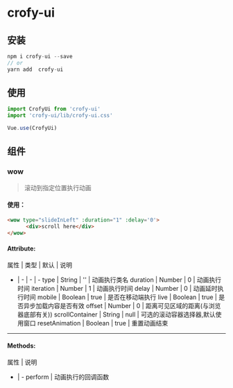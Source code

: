 <!--
 * @Description:  redmine
 * @Author: 徐长剑
 * @Date: 2019-09-27 17:33:42
 * @LastEditTime: 2019-09-29 14:50:53
 * @LastEditors: 徐长剑
 -->
# crofy-ui

## 安装
```js
npm i crofy-ui --save
// or
yarn add  crofy-ui
```
## 使用

```js
import CrofyUi from 'crofy-ui'
import 'crofy-ui/lib/crofy-ui.css'

Vue.use(CrofyUi)
```


## 组件

### wow

> 滚动到指定位置执行动画

#### 使用：

```html
<wow type="slideInLeft" :duration="1" :delay='0'>
      <div>scroll here</div>
</wow>
```

#### Attribute:

属性 | 类型 | 默认 | 说明
- | - | - | -
type | String | '' | 动画执行类名
duration | Number | 0 | 动画执行时间
iteration | Number | 1 | 动画执行时间
delay | Number | 0 | 动画延时执行时间
mobile | Boolean | true | 是否在移动端执行
live | Boolean | true | 是否异步加载内容是否有效
offset | Number | 0 | 距离可见区域的距离(与浏览器底部有关))
scrollContainer | String | null | 可选的滚动容器选择器,默认使用窗口
resetAnimation | Boolean | true | 重置动画结束


----

#### Methods:

属性 | 说明
- | -
perform | 动画执行的回调函数